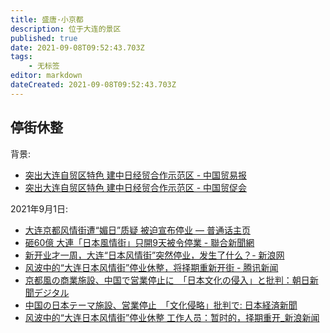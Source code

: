 ```yaml
---
title: 盛唐·小京都
description: 位于大连的景区
published: true
date: 2021-09-08T09:52:43.703Z
tags:
    - 无标签
editor: markdown
dateCreated: 2021-09-08T09:52:43.703Z
---
```


## 停街休整

背景:

+ [突出大连自贸区特色 建中日经贸合作示范区 - 中国贸易报](https://web.archive.org/web/20210903041209/https://www.chinatradenews.com.cn/epaper/content/2019-03/21/content_58826.htm)
+ [突出大连自贸区特色 建中日经贸合作示范区 - 中国贸促会](https://web.archive.org/web/20210903163400/http://www.ccpit.org/contents/channel_4117/2019/0321/1142316/content_1142316.htm)

2021年9月1日:

+ [大连京都风情街遭“媚日”质疑 被迫宣布停业 — 普通话主页](https://web.archive.org/web/20210903203804/https://www.rfa.org/mandarin/Xinwen/8-09032021140135.html)
+ [砸60億 大連「日本風情街」只開9天被令停業 - 聯合新聞網](https://web.archive.org/web/20210903104523/https://udn.com/news/story/7332/5720082)
+ [新开业才一周，大连“日本风情街”突然停业，发生了什么？- 新浪网](https://web.archive.org/web/20210905114254/https://finance.sina.com.cn/jjxw/2021-09-03/doc-iktzqtyt3726314.shtml)
+ [风波中的“大连日本风情街”停业休整，将择期重新开街 - 腾讯新闻](https://web.archive.org/web/20210903032056/https://new.qq.com/omn/20210902/20210902A05LS800.html)
+ [京都風の商業施設、中国で営業停止に　「日本文化の侵入」と批判：朝日新聞デジタル](https://web.archive.org/web/20210905003622/https://www.asahi.com/articles/ASP92640QP92UHBI01F.html)
+ [中国の日本テーマ施設、営業停止　「文化侵略」批判で: 日本経済新聞](https://web.archive.org/web/20210905215616/https://www.nikkei.com/article/DGXZQOGM014AF0R00C21A9000000/)
+ [风波中的“大连日本风情街”停业休整 工作人员：暂时的，择期重开_新浪新闻](https://web.archive.org/web/20210904081332/https://news.sina.com.cn/zx/2021-09-03/doc-iktzscyx2060307.shtml)
